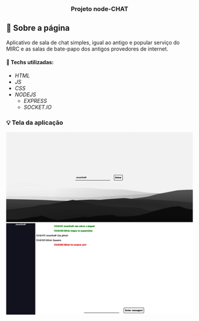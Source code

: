 <h3 align="center">
  Projeto node-CHAT
</h3>

## :rocket: Sobre a página

Aplicativo de sala de chat simples, igual ao antigo e popular serviço do MIRC e as salas de bate-papo dos antigos provedores de internet.

#### :wrench: Techs utilizadas:
* _HTML_
* _JS_
* _CSS_
* _NODEJS_
  * _EXPRESS_
  * _SOCKET.IO_

### :bulb: Tela da aplicação

![image](https://github.com/JonanthaW/node-CHAT/blob/main/public/assets/example1.jpg)
![image](https://github.com/JonanthaW/node-CHAT/blob/main/public/assets/example2.jpg)
